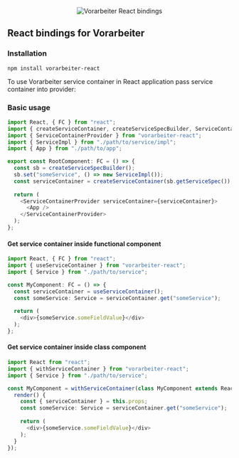 <p align="center">
  <img
      alt="Vorarbeiter React bindings"
      src="https://repository-images.githubusercontent.com/922215583/2cc868f1-251f-40fe-9124-14ddcbb33b86"
  />
</p>

## React bindings for Vorarbeiter

### Installation

```shell
npm install vorarbeiter-react
```

To use Vorarbeiter service container in React application pass service container into provider:

### Basic usage

```typescript
import React, { FC } from "react";
import { createServiceContainer, createServiceSpecBuilder, ServiceContainer } from "vorarbeiter";
import { ServiceContainerProvider } from "vorarbeiter-react";
import { ServiceImpl } from "./path/to/service/impl";
import { App } from "./path/to/app";

export const RootComponent: FC = () => {
  const sb = createServiceSpecBuilder();
  sb.set("someService", () => new ServiceImpl());
  const serviceContainer = createServiceContainer(sb.getServiceSpec());
  
  return (
    <ServiceContainerProvider serviceContainer={serviceContainer}>
      <App />
    </ServiceContainerProvider>
  );
};
```

#### Get service container inside functional component

```typescript
import React, { FC } from "react";
import { useServiceContainer } from "vorarbeiter-react";
import { Service } from "./path/to/service";

const MyComponent: FC = () => {
  const serviceContainer = useServiceContainer();
  const someService: Service = serviceContainer.get("someService");
  
  return (
    <div>{someService.someFieldValue}</div>
  );
};
```

#### Get service container inside class component

```typescript
import React from "react";
import { withServiceContainer } from "vorarbeiter-react";
import { Service } from "./path/to/service";

const MyComponent = withServiceContainer(class MyComponent extends React.Component {
  render() {
    const { serviceContainer } = this.props;
    const someService: Service = serviceContainer.get("someService");
    
    return (
      <div>{someService.someFieldValue}</div>
    );
  }
});
```
